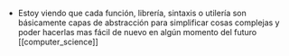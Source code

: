 - Estoy viendo que cada función, librería, sintaxis o utilería son básicamente capas de abstracción para simplificar cosas complejas y poder hacerlas mas fácil de nuevo en algún momento del futuro [[computer_science]]
